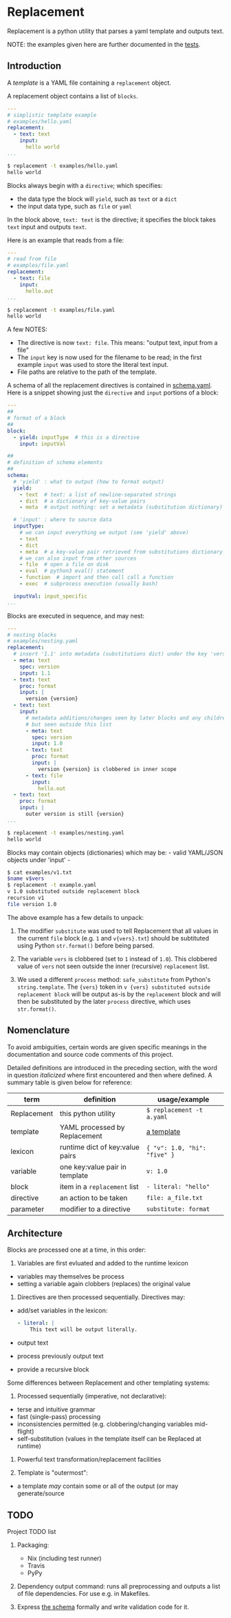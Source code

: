 # Replacement

Replacement is a python utility that parses a yaml template and outputs text.

NOTE: the examples given here are further documented in the
  [tests](tests/README.md).

## Introduction

A *template* is a YAML file containing a `replacement` object.

A replacement object contains a list of `blocks`.

```yaml
---
# simplistic template example
# examples/hello.yaml
replacement:
  - text: text
    input:
      hello world
...
```

```bash
$ replacement -t examples/hello.yaml
hello world
```

Blocks always begin with a `directive`; which specifies:
  - the data type the block will `yield`, such as `text` or a `dict`
  - the input data type, such as `file` or `yaml`

In the block above, `text: text` is the directive;
  it specifies the block takes `text` input and outputs `text`.

Here is an example that reads from a file:

```yaml
---
# read from file
# examples/file.yaml
replacement:
  - text: file
    input:
      hello.out
...
```

```bash
$ replacement -t examples/file.yaml
hello world
```

A few NOTES:
  - The directive is now `text: file`.
    This means: "output text, input from a file"
  - The `input` key is now used for the filename to be read;
    in the first example `input` was used to store the literal text input.
  - File paths are relative to the path of the template.

A schema of all the replacement directives is contained in [schema.yaml](./schema.yaml).
Here is a snippet showing just the `directive` and `input` portions of a block:

```yaml
---
##
# format of a block
##
block:
  - yield: inputType  # this is a directive
    input: inputVal

##
# definition of schema elements
##
schema:
  # 'yield' : what to output (how to format output)
  yield:
    - text  # text: a list of newline-separated strings
    - dict  # a dictionary of key-value pairs
    - meta  # output nothing: set a metadata (substitution dictionary) variable

  # 'input' : where to source data
  inputType:
    # we can input everything we output (see 'yield' above)
    - text
    - dict
    - meta  # a key-value pair retrieved from substitutions dictionary
    # we can also input from other sources
    - file  # open a file on disk
    - eval  # python3 eval() statement
    - function  # import and then call call a function
    - exec  # subprocess execution (usually bash)

  inputVal: input_specific
...
```

Blocks are executed in sequence, and may nest:

```yaml
---
# nesting blocks
# examples/nesting.yaml
replacement:
  # insert '1.1' into metadata (substitutions dict) under the key 'version'
  - meta: text
    spec: version
    input: 1.1
  - text: text
    proc: format
    input: |
      version {version}
  - text: text
    input:
      # metadata additions/changes seen by later blocks and any children,
      # but seen outside this list
      - meta: text
        spec: version
        input: 1.0
      - text: text
        proc: format
        input: |
          version {version} is clobbered in inner scope
      - text: file
        input:
          hello.out
  - text: text
    proc: format
    input: |
      outer version is still {version}
...
```

```bash
$ replacement -t examples/nesting.yaml
hello world
```

Blocks may contain objects (dictionaries) which may be:
    - valid YAML/JSON objects under 'input'
    -



```bash
$ cat examples/v1.txt
$name v$vers
$ replacement -t example.yaml
v 1.0 substituted outside replacement block
recursion v1
file version 1.0
```

The above example has a few details to unpack:

1. The modifier `substitute` was used to tell Replacement
  that all values in the current `file` block (e.g. `1` and `v{vers}.txt`)
  should be subtituted using Python `str.format()` before being parsed.

1. The variable `vers` is clobbered (set to `1` instead of `1.0`).
This clobbered value of `vers` not seen outside the inner (recursive)
  `replacement` list.

1. We used a different `process` method: `safe_substitute` from Python's
  `string.template`.
The `{vers}` token in `v {vers} substituted outside replacement block`
  will be output as-is by the `replacement` block and will then
  be substituted by the later `process` directive, which uses `str.format()`.

## Nomenclature

To avoid ambiguities, certain words are given specific meanings in
  the documentation and source code comments of this project.

Detailed definitions are introduced in the preceding section, with the word
  in question *italicized* where first encountered and then where defined.
A summary table is given below for reference:

| term        | definition                      | usage/example                |
| ----------- | ------------------------------- | ---------------------------- |
| Replacement | this python utility             | `$ replacement -t a.yaml`    |
| template    | YAML processed by Replacement   | [a template](template.yaml)  |
| lexicon     | runtime dict of key:value pairs | `{ "v": 1.0, "hi": "five" }` |
| variable    | one key:value pair in template  | `v: 1.0`                     |
| block       | item in a `replacement` list    | `- literal: "hello"`         |
| directive   | an action to be taken           | `file: a_file.txt`           |
| parameter   | modifier to a directive         | `substitute: format`         |

## Architecture

Blocks are processed one at a time, in this order:

1. Variables are first evluated and added to the runtime lexicon
  - variables may themselves be process
  - setting a variable again clobbers (replaces) the original value

1. Directives are then processed sequentially.
  Directives may:
- add/set variables in the lexicon:

  ```yaml
  - literal: |
      This text will be output literally.
  ```

- output text
- process previously output text
- provide a recursive block

Some differences between Replacement and other templating systems:

1. Processed sequentially (imperative, not declarative):
  - terse and intuitive grammar
  - fast (single-pass) processing
  - inconsistencies permitted (e.g. clobbering/changing variables mid-flight)
  - self-substitution (values in the template itself can be Replaced at runtime)

1. Powerful text transformation/replacement facilities

1. Template is "outermost":
- a template *may* contain some or all of the output (or may generate/source

## TODO

Project TODO list

1. Packaging:
	- Nix (including test runner)
	- Travis
	- PyPy

1. Dependency output command: runs all preprocessing and outputs a list of
  file dependencies.
For use e.g. in Makefiles.

1. Express [the schema](./schema.yaml) formally and write validation code for it.
